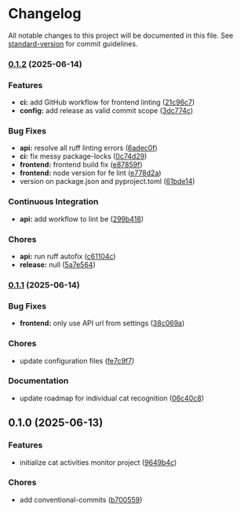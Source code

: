 # Changelog

All notable changes to this project will be documented in this file. See [standard-version](https://github.com/conventional-changelog/standard-version) for commit guidelines.

### [0.1.2](https://github.com/biancarosa/cat-activities-monitor/compare/v0.1.1...v0.1.2) (2025-06-14)


### Features

* **ci:** add GitHub workflow for frontend linting ([21c96c7](https://github.com/biancarosa/cat-activities-monitor/commit/21c96c7628a4b1dacb12f4f8b183dfcc535daa48))
* **config:** add release as valid commit scope ([3dc774c](https://github.com/biancarosa/cat-activities-monitor/commit/3dc774c4f256fd488d6eb68f3506d299a241ac59))


### Bug Fixes

* **api:** resolve all ruff linting errors ([6adec0f](https://github.com/biancarosa/cat-activities-monitor/commit/6adec0f9a214d7ec7f0c68a53ebbd8eabb999989))
* **ci:** fix messy package-locks ([0c74d29](https://github.com/biancarosa/cat-activities-monitor/commit/0c74d292b04a600efffe9f7b386a5097a280eff2))
* **frontend:** frontend build fix ([e87859f](https://github.com/biancarosa/cat-activities-monitor/commit/e87859f2c93482672cde581829a08105930d2b11))
* **frontend:** node version for fe lint ([e778d2a](https://github.com/biancarosa/cat-activities-monitor/commit/e778d2a8b71f97026bee6c3f5c438768f2bbaa71))
* version on package.json and pyproject.toml ([61bde14](https://github.com/biancarosa/cat-activities-monitor/commit/61bde1442c28f5ad394a6e0acacfb3b53676f975))


### Continuous Integration

* **api:** add workflow to lint be ([299b418](https://github.com/biancarosa/cat-activities-monitor/commit/299b418fd4c1188b5adae0611c2fdc27f257a1df))


### Chores

* **api:** run ruff autofix ([c61104c](https://github.com/biancarosa/cat-activities-monitor/commit/c61104c73ad4a2cd00e06799f56d964b6a097ebb))
* **release:** null ([5a7e564](https://github.com/biancarosa/cat-activities-monitor/commit/5a7e5645c5ba35bddbcd8871cbf575ea951c96d9))

### [0.1.1](https://github.com/biancarosa/cat-activities-monitor/compare/v0.1.0...v0.1.1) (2025-06-14)


### Bug Fixes

* **frontend:** only use API url from settings ([38c069a](https://github.com/biancarosa/cat-activities-monitor/commit/38c069a002ae1dacafcc4fe5a09d46ebdfe1f3bb))


### Chores

* update configuration files ([fe7c9f7](https://github.com/biancarosa/cat-activities-monitor/commit/fe7c9f7aecf1aeba6ee9d8033967ca267a411121))


### Documentation

* update roadmap for individual cat recognition ([06c40c8](https://github.com/biancarosa/cat-activities-monitor/commit/06c40c8b105fd633a2a8108fdf8e7807cc083267))

## 0.1.0 (2025-06-13)


### Features

* initialize cat activities monitor project ([9649b4c](https://github.com/biancarosa/cat-activities-monitor/commit/9649b4cfc3eaf1053a1e986d9fc1bff33ce31571))


### Chores

* add conventional-commits ([b700559](https://github.com/biancarosa/cat-activities-monitor/commit/b700559a690551df75da51cd843771073346fe7f))
